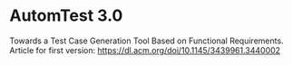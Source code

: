 # AutomTest 3.0
Towards a Test Case Generation Tool Based on Functional Requirements. Article for first version:
https://dl.acm.org/doi/10.1145/3439961.3440002
